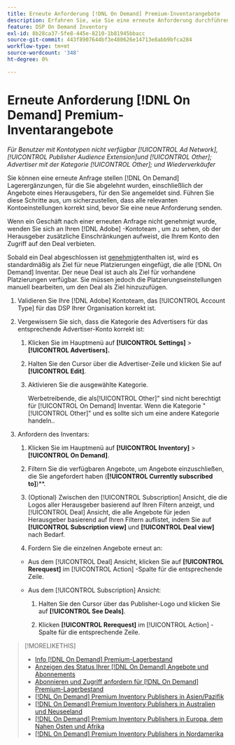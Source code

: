 ```yaml
---
title: Erneute Anforderung [!DNL On Demand] Premium-Inventarangebote
description: Erfahren Sie, wie Sie eine erneute Anforderung durchführen [!DNL On Demand] Angebote, die zuvor abgelehnt wurden.
feature: DSP On Demand Inventory
exl-id: 8b28ca37-5fe8-445e-8210-1b81945bbacc
source-git-commit: 443f8907644bf3e480626e14713e8abb9bfca284
workflow-type: tm+mt
source-wordcount: '348'
ht-degree: 0%

---
```


# Erneute Anforderung [!DNL On Demand] Premium-Inventarangebote

*Für Benutzer mit Kontotypen nicht verfügbar [!UICONTROL Ad Network], [!UICONTROL Publisher Audience Extension]und [!UICONTROL Other]; Advertiser mit der Kategorie [!UICONTROL Other]; und Wiederverkäufer*

Sie können eine erneute Anfrage stellen [!DNL On Demand] Lagerergänzungen, für die Sie abgelehnt wurden, einschließlich der Angebote eines Herausgebers, für den Sie angemeldet sind. Führen Sie diese Schritte aus, um sicherzustellen, dass alle relevanten Kontoeinstellungen korrekt sind, bevor Sie eine neue Anforderung senden.

Wenn ein Geschäft nach einer erneuten Anfrage nicht genehmigt wurde, wenden Sie sich an Ihren [!DNL Adobe] -Kontoteam , um zu sehen, ob der Herausgeber zusätzliche Einschränkungen aufweist, die Ihrem Konto den Zugriff auf den Deal verbieten.

Sobald ein Deal abgeschlossen ist [genehmigt](/help/dsp/inventory/on-demand-inventory-view-status.md)enthalten ist, wird es standardmäßig als Ziel für neue Platzierungen eingefügt, die alle [!DNL On Demand] Inventar. Der neue Deal ist auch als Ziel für vorhandene Platzierungen verfügbar. Sie müssen jedoch die Platzierungseinstellungen manuell bearbeiten, um den Deal als Ziel hinzuzufügen.

1. Validieren Sie Ihre [!DNL Adobe] Kontoteam, das [!UICONTROL Account Type] für das DSP Ihrer Organisation korrekt ist.

1. Vergewissern Sie sich, dass die Kategorie des Advertisers für das entsprechende Advertiser-Konto korrekt ist:

   1. Klicken Sie im Hauptmenü auf **[!UICONTROL Settings]** > **[!UICONTROL Advertisers].**

   1. Halten Sie den Cursor über die Advertiser-Zeile und klicken Sie auf **[!UICONTROL Edit]**.

   1. Aktivieren Sie die ausgewählte Kategorie.

      Werbetreibende, die als[!UICONTROL Other]&quot; sind nicht berechtigt für [!UICONTROL On Demand] Inventar. Wenn die Kategorie &quot;[!UICONTROL Other]&quot; und es sollte sich um eine andere Kategorie handeln.<!-- [category](/help/dsp/admin/advertiser-settings.md) -->.

1. Anfordern des Inventars:

   1. Klicken Sie im Hauptmenü auf **[!UICONTROL Inventory]** > **[!UICONTROL On Demand]**.

   1. Filtern Sie die verfügbaren Angebote, um Angebote einzuschließen, die Sie angefordert haben (**[!UICONTROL Currently subscribed to]**)**.

   1. (Optional) Zwischen den [!UICONTROL Subscription] Ansicht, die die Logos aller Herausgeber basierend auf Ihren Filtern anzeigt, und [!UICONTROL Deal] Ansicht, die alle Angebote für jeden Herausgeber basierend auf Ihren Filtern auflistet, indem Sie auf **[!UICONTROL Subscription view]** und **[!UICONTROL Deal view]** nach Bedarf.

   1. Fordern Sie die einzelnen Angebote erneut an:
   * Aus dem [!UICONTROL Deal] Ansicht, klicken Sie auf **[!UICONTROL Rerequest]** im [!UICONTROL Action] -Spalte für die entsprechende Zeile.

   * Aus dem [!UICONTROL Subscription] Ansicht:

      1. Halten Sie den Cursor über das Publisher-Logo und klicken Sie auf **[!UICONTROL See Deals]**.

      1. Klicken **[!UICONTROL Rerequest]** im [!UICONTROL Action] -Spalte für die entsprechende Zeile.


>[!MORELIKETHIS]
>
>* [Info [!DNL On Demand] Premium-Lagerbestand](on-demand-inventory-about.md)
>* [Anzeigen des Status Ihrer [!DNL On Demand] Angebote und Abonnements](on-demand-inventory-view-status.md)
>* [Abonnieren und Zugriff anfordern für [!DNL On Demand] Premium-Lagerbestand](on-demand-inventory-subscribe.md)
>* [[!DNL On Demand] Premium Inventory Publishers in Asien/Pazifik](on-demand-inventory-publishers-apac.md)
>* [[!DNL On Demand] Premium Inventory Publishers in Australien und Neuseeland](on-demand-inventory-publishers-anz.md)
>* [[!DNL On Demand] Premium Inventory Publishers in Europa, dem Nahen Osten und Afrika](on-demand-inventory-publishers-emea.md)
>* [[!DNL On Demand] Premium Inventory Publishers in Nordamerika](on-demand-inventory-publishers-na.md)

